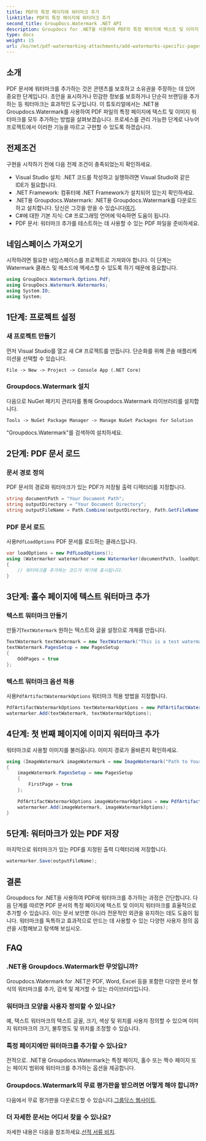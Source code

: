 ```yaml
---
title: PDF의 특정 페이지에 워터마크 추가
linktitle: PDF의 특정 페이지에 워터마크 추가
second_title: GroupDocs.Watermark .NET API
description: Groupdocs for .NET을 사용하여 PDF의 특정 페이지에 텍스트 및 이미지 워터마크를 추가하는 방법을 알아보세요. 문서를 보호하려면 자세한 가이드를 따르세요.
type: docs
weight: 15
url: /ko/net/pdf-watermarking-attachments/add-watermarks-specific-pages-pdf/
---
```

## 소개
PDF 문서에 워터마크를 추가하는 것은 콘텐츠를 보호하고 소유권을 주장하는 데 있어 중요한 단계입니다. 초안을 표시하거나 민감한 정보를 보호하거나 단순히 브랜딩을 추가하는 등 워터마크는 효과적인 도구입니다. 이 튜토리얼에서는 .NET용 Groupdocs.Watermark를 사용하여 PDF 파일의 특정 페이지에 텍스트 및 이미지 워터마크를 모두 추가하는 방법을 살펴보겠습니다. 프로세스를 관리 가능한 단계로 나누어 프로젝트에서 이러한 기능을 따르고 구현할 수 있도록 하겠습니다.
## 전제조건
구현을 시작하기 전에 다음 전제 조건이 충족되었는지 확인하세요.
- Visual Studio 설치: .NET 코드를 작성하고 실행하려면 Visual Studio와 같은 IDE가 필요합니다.
- .NET Framework: 컴퓨터에 .NET Framework가 설치되어 있는지 확인하세요.
-  .NET용 Groupdocs.Watermark: .NET용 Groupdocs.Watermark를 다운로드하고 설치합니다. 당신은 그것을 얻을 수 있습니다[여기](https://releases.groupdocs.com/Watermark/net/).
- C#에 대한 기본 지식: C# 프로그래밍 언어에 익숙하면 도움이 됩니다.
- PDF 문서: 워터마크 추가를 테스트하는 데 사용할 수 있는 PDF 파일을 준비하세요.
## 네임스페이스 가져오기
시작하려면 필요한 네임스페이스를 프로젝트로 가져와야 합니다. 이 단계는 Watermark 클래스 및 메소드에 액세스할 수 있도록 하기 때문에 중요합니다.
```csharp
using GroupDocs.Watermark.Options.Pdf;
using GroupDocs.Watermark.Watermarks;
using System.IO;
using System;
```
## 1단계: 프로젝트 설정
### 새 프로젝트 만들기
먼저 Visual Studio를 열고 새 C# 프로젝트를 만듭니다. 단순화를 위해 콘솔 애플리케이션을 선택할 수 있습니다.
```plaintext
File -> New -> Project -> Console App (.NET Core)
```
### Groupdocs.Watermark 설치
다음으로 NuGet 패키지 관리자를 통해 Groupdocs.Watermark 라이브러리를 설치합니다.
```plaintext
Tools -> NuGet Package Manager -> Manage NuGet Packages for Solution
```
"Groupdocs.Watermark"를 검색하여 설치하세요.
## 2단계: PDF 문서 로드
### 문서 경로 정의
PDF 문서의 경로와 워터마크가 있는 PDF가 저장될 출력 디렉터리를 지정합니다.
```csharp
string documentPath = "Your Document Path";
string outputDirectory = "Your Document Directory";
string outputFileName = Path.Combine(outputDirectory, Path.GetFileName(documentPath));
```
### PDF 문서 로드
 사용`PdfLoadOptions` PDF 문서를 로드하는 클래스입니다.
```csharp
var loadOptions = new PdfLoadOptions();
using (Watermarker watermarker = new Watermarker(documentPath, loadOptions))
{
    // 워터마크를 추가하는 코드가 여기에 표시됩니다.
}
```
## 3단계: 홀수 페이지에 텍스트 워터마크 추가
### 텍스트 워터마크 만들기
 만들기`TextWatermark` 원하는 텍스트와 글꼴 설정으로 개체를 만듭니다.
```csharp
TextWatermark textWatermark = new TextWatermark("This is a test watermark", new Font("Arial", 8));
textWatermark.PagesSetup = new PagesSetup
{
    OddPages = true
};
```
### 텍스트 워터마크 옵션 적용
 사용`PdfArtifactWatermarkOptions` 워터마크 적용 방법을 지정합니다.
```csharp
PdfArtifactWatermarkOptions textWatermarkOptions = new PdfArtifactWatermarkOptions();
watermarker.Add(textWatermark, textWatermarkOptions);
```
## 4단계: 첫 번째 페이지에 이미지 워터마크 추가
워터마크로 사용할 이미지를 불러옵니다. 이미지 경로가 올바른지 확인하세요.
```csharp
using (ImageWatermark imageWatermark = new ImageWatermark("Path to Your Image"))
{
    imageWatermark.PagesSetup = new PagesSetup
    {
        FirstPage = true
    };
    
    PdfArtifactWatermarkOptions imageWatermarkOptions = new PdfArtifactWatermarkOptions();
    watermarker.Add(imageWatermark, imageWatermarkOptions);
}
```
## 5단계: 워터마크가 있는 PDF 저장
마지막으로 워터마크가 있는 PDF를 지정된 출력 디렉터리에 저장합니다.
```csharp
watermarker.Save(outputFileName);
```
## 결론
Groupdocs for .NET을 사용하여 PDF에 워터마크를 추가하는 과정은 간단합니다. 다음 단계를 따르면 PDF 문서의 특정 페이지에 텍스트 및 이미지 워터마크를 효율적으로 추가할 수 있습니다. 이는 문서 보안뿐 아니라 전문적인 외관을 유지하는 데도 도움이 됩니다. 워터마크를 독특하고 효과적으로 만드는 데 사용할 수 있는 다양한 사용자 정의 옵션을 시험해보고 탐색해 보십시오.
## FAQ
### .NET용 Groupdocs.Watermark란 무엇입니까?
Groupdocs.Watermark for .NET은 PDF, Word, Excel 등을 포함한 다양한 문서 형식의 워터마크를 추가, 검색 및 제거할 수 있는 라이브러리입니다.
### 워터마크 모양을 사용자 정의할 수 있나요?
예, 텍스트 워터마크의 텍스트 글꼴, 크기, 색상 및 위치를 사용자 정의할 수 있으며 이미지 워터마크의 크기, 불투명도 및 위치를 조정할 수 있습니다.
### 특정 페이지에만 워터마크를 추가할 수 있나요?
전적으로. .NET용 Groupdocs.Watermark는 특정 페이지, 홀수 또는 짝수 페이지 또는 페이지 범위에 워터마크를 추가하는 옵션을 제공합니다.
### Groupdocs.Watermark의 무료 평가판을 받으려면 어떻게 해야 합니까?
 다음에서 무료 평가판을 다운로드할 수 있습니다.[그룹닥스 웹사이트](https://releases.groupdocs.com/).
### 더 자세한 문서는 어디서 찾을 수 있나요?
 자세한 내용은 다음을 참조하세요.[선적 서류 비치](https://reference.groupdocs.com/Watermark/net/).
